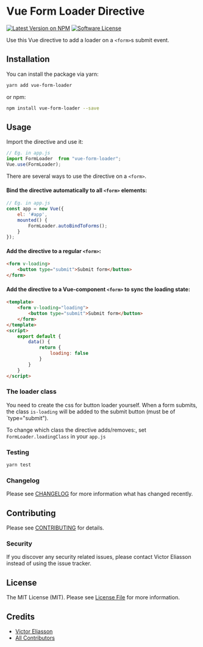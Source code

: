 # Vue Form Loader Directive

[![Latest Version on NPM](https://img.shields.io/npm/v/vue-form-loader.svg?style=flat-square)](https://npmjs.com/package/vue-form-loader)
[![Software License](https://img.shields.io/badge/license-MIT-brightgreen.svg?style=flat-square)](LICENSE.md)

Use this Vue directive to add a loader on a `<form>`s submit event.

## Installation

You can install the package via yarn:

```bash
yarn add vue-form-loader
```

or npm:

```bash
npm install vue-form-loader --save
```

## Usage

Import the directive and use it:

```javascript
// Eg. in app.js
import FormLoader  from "vue-form-loader";
Vue.use(FormLoader);
```

There are several ways to use the directive on a `<form>`.

#### Bind the directive automatically to all `<form>` elements:
```js
// Eg. in app.js
const app = new Vue({
    el: '#app',
    mounted() {
        FormLoader.autoBindToForms();
    }
});
```

#### Add the directive to a regular `<form>`:
```html
<form v-loading>
    <button type="submit">Submit form</button>
</form>
```

#### Add the directive to a Vue-component `<form>` to sync the loading state:
```html
<template>
    <form v-loading="loading">
        <button type="submit">Submit form</button>
    </form>
</template>
<script>
    export default {
        data() {
            return {
                loading: false
            }
        }
    }
</script>
```

### The loader class
You need to create the css for button loader yourself. When a form submits,
the class `is-loading` will be added to the submit button (must be of `type="submit").

To change which class the directive adds/removes:, set `FormLoader.loadingClass` in your `app.js`

### Testing

```bash
yarn test
```

### Changelog

Please see [CHANGELOG](CHANGELOG.md) for more information what has changed recently.

## Contributing

Please see [CONTRIBUTING](CONTRIBUTING.md) for details.

### Security

If you discover any security related issues, please contact Victor Eliasson instead of using the issue tracker.

## License

The MIT License (MIT). Please see [License File](LICENSE.md) for more information.

## Credits

- [Victor Eliasson](https://github.com/viirre)
- [All Contributors](../../contributors)